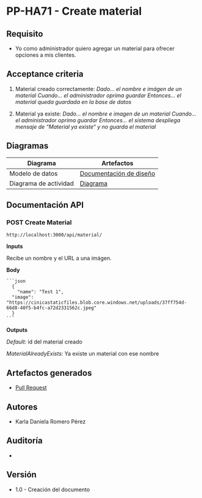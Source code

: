 # PP-HA71 - Create material

## Requisito

- Yo como administrador quiero agregar un material para ofrecer opciones a mis clientes.

## Acceptance criteria

1. Material creado correctamente:
  _Dado... el nombre e imágen de un material_
  _Cuando... el administrador oprima guardar_
  _Entonces... el material queda guardada en la base de datos_

2. Material ya existe:
  _Dado… el nombre e imagen de un material_
  _Cuando… el administrador oprima guardar_
  _Entonces… el sistema despliega mensaje de “Material ya existe“ y no guarda el material_
## Diagramas

| Diagrama | Artefactos |
| ---------------------|------------------------ |
| Modelo de datos |[Documentación de diseño](https://taro-depto-ti.atlassian.net/wiki/spaces/FC/pages/20480001/FRAPPE-71+Yo+como+administrador+quiero+agregar+un+material+para+poder+ofrecer+variedad+a+mis+clientes#Dise%C3%B1o ) |
|Diagrama de actividad| [Diagrama](https://app.diagrams.net/#G1kUiv_Q0W6wJ5dc7AuMC07ChIvaYKfbkg)|

## Documentación API

### POST Create Material
  `http://localhost:3000/api/material/`


  **Inputs**

  Recibe un nombre y el URL a una imágen.

  **Body**

    ```json
      {
        "name": "Test 1",
      "image": "https://cinicastaticfiles.blob.core.windows.net/uploads/37ff754d-66d8-40f5-b4fc-a72d2331562c.jpeg"
      }
    ```

  **Outputs**

  _Default:_ id del material creado
  
  _MaterialAlreadyExists:_ Ya existe un material con ese nombre

## Artefactos generados

- [Pull Request](https://github.com/Taro-IT/frappe/pull/53/)


## Autores

- Karla Daniela Romero Pérez

## Auditoría
-

## Versión

- 1.0 - Creación del documento
